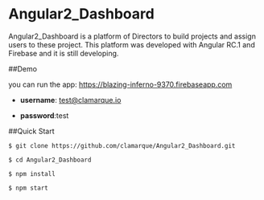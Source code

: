 # Angular2_Dashboard

Angular2_Dashboard is a platform of Directors to build projects and assign users to these project. This platform was developed with Angular RC.1 and Firebase and it is still developing.

##Demo

you can run the app: https://blazing-inferno-9370.firebaseapp.com 

* **username**: test@clamarque.io

* **password**:test


##Quick Start

`$ git clone https://github.com/clamarque/Angular2_Dashboard.git`

`$ cd Angular2_Dashboard`

`$ npm install`

`$ npm start`



